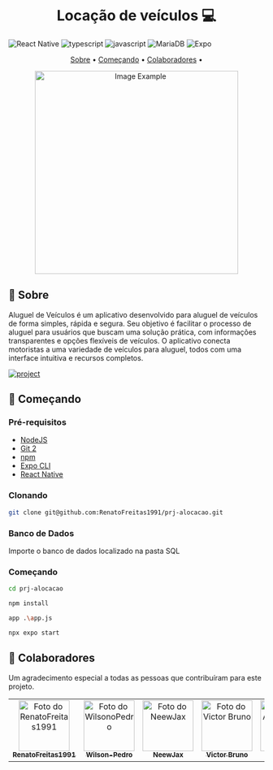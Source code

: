 [JAVASCRIPT__BADGE]: https://img.shields.io/badge/Javascript-000?style=for-the-badge&logo=javascript
[TYPESCRIPT__BADGE]: https://img.shields.io/badge/typescript-D4FAFF?style=for-the-badge&logo=typescript
[REACT__BADGE]: https://img.shields.io/badge/React-005CFE?style=for-the-badge&logo=react
[MARIA_DB_BADGE]: https://img.shields.io/badge/MariaDB-003545?style=for-the-badge&logo=mariadb&logoColor=white
[PROJECT__BADGE]: https://img.shields.io/badge/📱Visit_this_project-000?style=for-the-badge&logo=project
[PROJECT__URL]: https://github.com/RenatoFreitas1991/prj-alocacao

<h1 align="center" style="font-weight: bold;">Locação de veículos 💻</h1>

![React Native](https://img.shields.io/badge/react_native-%2320232a.svg?style=for-the-badge&logo=react&logoColor=%2361DAFB)
![typescript][TYPESCRIPT__BADGE]
![javascript][JAVASCRIPT__BADGE]
![MariaDB](https://img.shields.io/badge/MariaDB-003545?style=for-the-badge&logo=mariadb&logoColor=white)
![Expo](https://img.shields.io/badge/expo-1C1E24?style=for-the-badge&logo=expo&logoColor=#D04A37)

<p align="center">
  <a href="#started">Sobre</a> • 
  <a href="#started">Começando</a> • 
  <a href="#colab">Colaboradores</a> •
</p>


<p align="center">
    <img src="https://github.com/RenatoFreitas1991/prj-alocacao/blob/main/assets/moto-img.jpg" alt="Image Example" width="400px">
</p>

<h2 id="started">📌 Sobre</h2>

Aluguel de Veículos é um aplicativo desenvolvido para aluguel de veículos de forma simples, rápida e segura. Seu objetivo é facilitar o processo de aluguel para usuários que buscam uma solução prática, com informações transparentes e opções flexíveis de veículos. O aplicativo conecta motoristas a uma variedade de veículos para aluguel, todos com uma interface intuitiva e recursos completos.

[![project][PROJECT__BADGE]][PROJECT__URL]

<h2 id="started">🚀 Começando</h2>

<h3>Pré-requisitos</h3>

- [NodeJS](https://github.com/)
- [Git 2](https://github.com)
- [npm](https://www.npmjs.com/)
- [Expo CLI](https://docs.expo.dev/more/expo-cli/)
- [React Native](https://reactnative.dev/)

<h3>Clonando</h3>


```bash
git clone git@github.com:RenatoFreitas1991/prj-alocacao.git
```

<h3>Banco de Dados</h3>
Importe o banco de dados localizado na pasta SQL

<h3>Começando</h3>

```bash
cd prj-alocacao

npm install

app .\app.js

npx expo start
```

<h2 id="colab">🤝 Colaboradores</h2>

Um agradecimento especial a todas as pessoas que contribuíram para este projeto.

<table>
  <tr>
    <td align="center">
      <a href="https://github.com/RenatoFreitas1991" target="_blank">
        <img src="https://avatars.githubusercontent.com/u/149016045?v=4" width="100px;" alt="Foto do RenatoFreitas1991"/><br>
        <sub>
          <b>RenatoFreitas1991</b>
        </sub>
      </a>
    </td>
    <td align="center">
      <a href="https://github.com/Wilson-Pedro" target="_blank">
        <img src="https://avatars.githubusercontent.com/u/96023861?v=4" width="100px;" alt="Foto do WilsonoPedro"/><br>
        <sub>
          <b>Wilson-Pedro</b>
        </sub>
      </a>
    </td>
    <td align="center">
      <a href="https://github.com/NeewJax" target="_blank">
        <img src="https://avatars.githubusercontent.com/u/103374260?v=4" width="100px;" alt="Foto do NeewJax"/><br>
        <sub>
          <b>NeewJax</b>
        </sub>
      </a>
    </td>
    <td align="center">
      <a href="https://github.com/Victor-br-santo" target="_blank">
        <img src="https://avatars.githubusercontent.com/u/133459359?v=4" width="100px;" alt="Foto do Victor Bruno"/><br>
        <sub>
          <b>Victor Bruno</b>
        </sub>
      </a>
    </td>
    <td align="center">
      <a href="https://github.com/A-L-L-A-M" target="_blank">
        <img src="https://avatars.githubusercontent.com/u/185409978?v=4" width="100px;" alt="Foto do A-L-L-A-M"/><br>
        <sub>
          <b>A-L-L-A-M</b>
        </sub>
      </a>
    </td>
  </tr>
</table>

